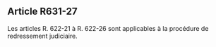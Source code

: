 Article R631-27
----
Les articles R. 622-21 à R. 622-26 sont applicables à la procédure de
redressement judiciaire.
